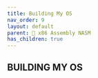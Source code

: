 ```yaml
---
title: Building My OS
nav_order: 9
layout: default
parent: 🔲 x86 Assembly NASM
has_children: true
---
```


## **BUILDING MY OS**